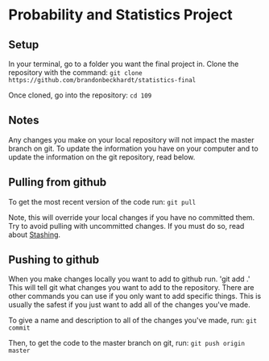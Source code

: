 # Probability and Statistics Project

## Setup
In your terminal, go to a folder you want the final project in.  Clone the repository with the command:
`git clone https://github.com/brandonbeckhardt/statistics-final`

Once cloned, go into the repository:
`cd 109`

## Notes
Any changes you make on your local repository will not impact the master branch on git.  To update the information you have on your computer and to update the information on the git repository, read below.

## Pulling from github

To get the most recent version of the code run:
`git pull`

Note, this will override your local changes if you have no committed them.  Try to avoid pulling with uncommitted changes.  If you must do so, read about [Stashing](https://git-scm.com/book/no-nb/v1/Git-Tools-Stashing).


## Pushing to github
When you make changes locally you want to add to github run.
'git add .'
This will tell git what changes you want to add to the repository.  There are other commands you can use if you only want to add specific things.  This is usually the safest if you just want to add all of the changes you've made.


To give a name and description to all of the changes you've made, run:
`git commit`
 

Then, to get the code to the master branch on git, run:
`git push origin master`




